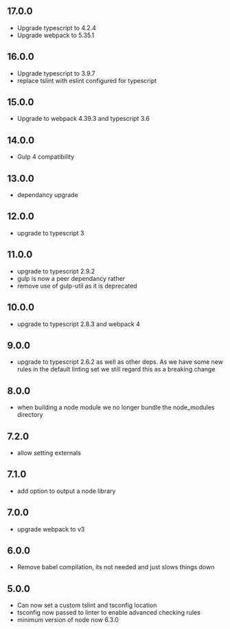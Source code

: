 ## 17.0.0

- Upgrade typescript to 4.2.4
- Upgrade webpack to 5.35.1

## 16.0.0

- Upgrade typescript to 3.9.7
- replace tslint with eslint configured for typescript

## 15.0.0

- Upgrade to webpack 4.39.3 and typescript 3.6

## 14.0.0

- Gulp 4 compatibility

## 13.0.0

- dependancy upgrade

## 12.0.0

- upgrade to typescript 3

## 11.0.0

- upgrade to typescript 2.9.2
- gulp is now a peer dependancy rather
- remove use of gulp-util as it is deprecated

## 10.0.0

- upgrade to typescript 2.8.3 and webpack 4

## 9.0.0

- upgrade to typescript 2.6.2 as well as other deps. As we have some new rules in the default linting set we still regard this as a breaking change

## 8.0.0

- when building a node module we no longer bundle the node_modules directory

## 7.2.0

- allow setting externals

## 7.1.0

- add option to output a node library

## 7.0.0

- upgrade webpack to v3

## 6.0.0

- Remove babel compilation, its not needed and just slows things down

## 5.0.0

- Can now set a custom tslint and tsconfig location
- tsconfig now passed to linter to enable advanced checking rules
- minimum version of node now 6.3.0
